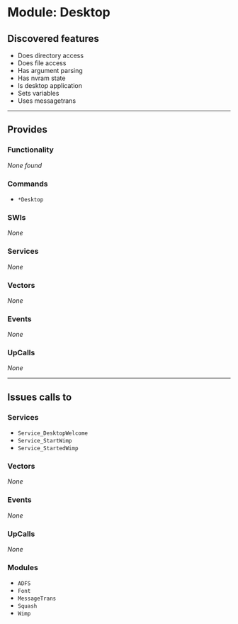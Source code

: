 # Module: Desktop

## Discovered features


* Does directory access
* Does file access
* Has argument parsing
* Has nvram state
* Is desktop application
* Sets variables
* Uses messagetrans

---

## Provides

### Functionality


*None found*

### Commands


* `*Desktop`


### SWIs


*None*


### Services


*None*


### Vectors


*None*


### Events


*None*


### UpCalls


*None*


---

## Issues calls to

### Services


* `Service_DesktopWelcome`
* `Service_StartWimp`
* `Service_StartedWimp`


### Vectors


*None*


### Events


*None*


### UpCalls


*None*


### Modules


* `ADFS`
* `Font`
* `MessageTrans`
* `Squash`
* `Wimp`


